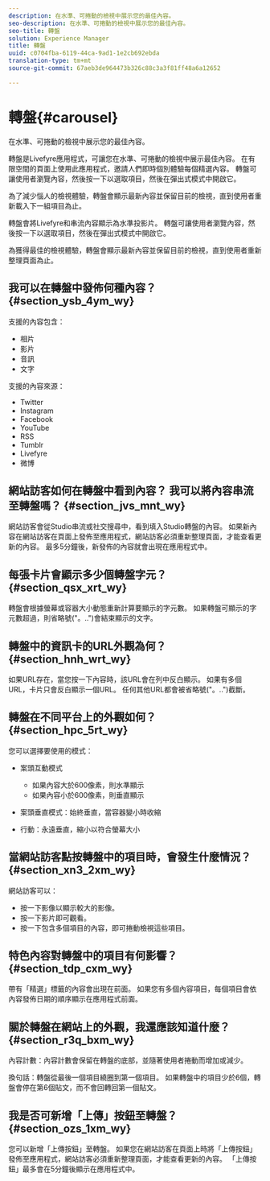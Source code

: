 ```yaml
---
description: 在水準、可捲動的檢視中展示您的最佳內容。
seo-description: 在水準、可捲動的檢視中展示您的最佳內容。
seo-title: 轉盤
solution: Experience Manager
title: 轉盤
uuid: c0704fba-6119-44ca-9ad1-1e2cb692ebda
translation-type: tm+mt
source-git-commit: 67aeb3de964473b326c88c3a3f81ff48a6a12652

---
```



# 轉盤{#carousel}

在水準、可捲動的檢視中展示您的最佳內容。

轉盤是Livefyre應用程式，可讓您在水準、可捲動的檢視中展示最佳內容。 在有限空間的頁面上使用此應用程式，邀請人們即時個別體驗每個精選內容。 轉盤可讓使用者瀏覽內容，然後按一下以選取項目，然後在彈出式模式中開啟它。

為了減少惱人的檢視體驗，轉盤會顯示最新內容並保留目前的檢視，直到使用者重新載入下一組項目為止。

轉盤會將Livefyre和串流內容顯示為水準投影片。 轉盤可讓使用者瀏覽內容，然後按一下以選取項目，然後在彈出式模式中開啟它。

為獲得最佳的檢視體驗，轉盤會顯示最新內容並保留目前的檢視，直到使用者重新整理頁面為止。

## 我可以在轉盤中發佈何種內容？ {#section_ysb_4ym_wy}

支援的內容包含：

* 相片
* 影片
* 音訊
* 文字

支援的內容來源：

* Twitter
* Instagram
* Facebook
* YouTube
* RSS
* Tumblr
* Livefyre
* 微博

## 網站訪客如何在轉盤中看到內容？ 我可以將內容串流至轉盤嗎？ {#section_jvs_mnt_wy}

網站訪客會從Studio串流或社交搜尋中，看到填入Studio轉盤的內容。 如果新內容在網站訪客在頁面上發佈至應用程式，網站訪客必須重新整理頁面，才能查看更新的內容。 最多5分鐘後，新發佈的內容就會出現在應用程式中。

## 每張卡片會顯示多少個轉盤字元？ {#section_qsx_xrt_wy}

轉盤會根據螢幕或容器大小動態重新計算要顯示的字元數。 如果轉盤可顯示的字元數超過，則省略號("。..")會結束顯示的文字。

## 轉盤中的資訊卡的URL外觀為何？ {#section_hnh_wrt_wy}

如果URL存在，當您按一下內容時，該URL會在列中反白顯示。 如果有多個URL，卡片只會反白顯示一個URL。 任何其他URL都會被省略號("。..")截斷。

## 轉盤在不同平台上的外觀如何？ {#section_hpc_5rt_wy}

您可以選擇要使用的模式：

* 案頭互動模式

   * 如果內容大於600像素，則水準顯示
   * 如果內容小於600像素，則垂直顯示

* 案頭垂直模式：始終垂直，當容器變小時收縮
* 行動：永遠垂直，縮小以符合螢幕大小

## 當網站訪客點按轉盤中的項目時，會發生什麼情況？ {#section_xn3_2xm_wy}

網站訪客可以：

* 按一下影像以顯示較大的影像。
* 按一下影片即可觀看。
* 按一下包含多個項目的內容，即可捲動檢視這些項目。

## 特色內容對轉盤中的項目有何影響？ {#section_tdp_cxm_wy}

帶有「精選」標籤的內容會出現在前面。 如果您有多個內容項目，每個項目會依內容發佈日期的順序顯示在應用程式前面。

## 關於轉盤在網站上的外觀，我還應該知道什麼？ {#section_r3q_bxm_wy}

內容計數：內容計數會保留在轉盤的底部，並隨著使用者捲動而增加或減少。

換句話：轉盤從最後一個項目繞圈到第一個項目。 如果轉盤中的項目少於6個，轉盤會停在第6個貼文，而不會回轉回第一個貼文。

## 我是否可新增「上傳」按鈕至轉盤？ {#section_ozs_1xm_wy}

您可以新增「上傳按鈕」至轉盤。 如果您在網站訪客在頁面上時將「上傳按鈕」發佈至應用程式，網站訪客必須重新整理頁面，才能查看更新的內容。 「上傳按鈕」最多會在5分鐘後顯示在應用程式中。
